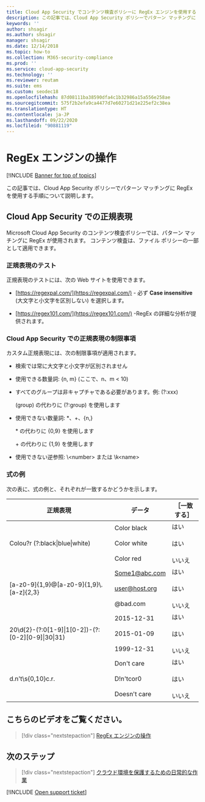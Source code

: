 ```yaml
---
title: Cloud App Security でコンテンツ検査ポリシーに RegEx エンジンを使用する
description: この記事では、Cloud App Security ポリシーでパターン マッチングに RegEx を使用する手順について説明します。
keywords: ''
author: shsagir
ms.author: shsagir
manager: shsagir
ms.date: 12/14/2018
ms.topic: how-to
ms.collection: M365-security-compliance
ms.prod: ''
ms.service: cloud-app-security
ms.technology: ''
ms.reviewer: reutam
ms.suite: ems
ms.custom: seodec18
ms.openlocfilehash: 87d08111ba38590dfa4c1b32986a15a556e258ae
ms.sourcegitcommit: 575f2b2efa9ca4477d7e60271d21e225ef2c38ea
ms.translationtype: HT
ms.contentlocale: ja-JP
ms.lasthandoff: 09/22/2020
ms.locfileid: "90881119"
---
```

# <a name="working-with-the-regex-engine"></a>RegEx エンジンの操作

[!INCLUDE [Banner for top of topics](includes/banner.md)]

この記事では、Cloud App Security ポリシーでパターン マッチングに RegEx を使用する手順について説明します。

## <a name="regular-expressions-in-cloud-app-security"></a>Cloud App Security での正規表現

Microsoft Cloud App Security のコンテンツ検査ポリシーでは、パターン マッチングに RegEx が使用されます。 コンテンツ検査は、ファイル ポリシーの一部として適用できます。

### <a name="testing-regular-expressions"></a>正規表現のテスト

正規表現のテストには、次の Web サイトを使用できます。

- [https://regexpal.com/](https://regexpal.com/) - 必ず **Case insensitive** (大文字と小文字を区別しない) を選択します。

- [https://regex101.com/](https://regex101.com/) -RegEx の詳細な分析が提供されます。

### <a name="limitations-of-regular-expressions-in-cloud-app-security"></a>Cloud App Security での正規表現の制限事項

カスタム正規表現には、次の制限事項が適用されます。

- 検索では常に大文字と小文字が区別されません

- 使用できる数量詞: {n, m} (ここで、n、m < 10)

- すべてのグループは非キャプチャである必要があります。例: (?:xxx)

    (group) の代わりに (?:group) を使用します

- 使用できない数量詞: *、+、{n,}

    \* の代わりに {0,9} を使用します

    \+ の代わりに {1,9} を使用します

- 使用できない逆参照: \\<number\> または \k\<name>

### <a name="example-expressions"></a>式の例

次の表に、式の例と、それぞれが一致するかどうかを示します。

|              正規表現              |                     データ                     |      ［一致する］      |
|---------------------------------------------------------------|---------------------------------------------------------------|------------------------------------|
|            Colou?r (?:black&#124;blue&#124;white)             |   Color black<br /><br /> Color white<br /><br /> Color red   | はい<br /><br /> はい<br /><br /> いいえ |
|           [a-z0-9]{1,9}@[a-z0-9]{1,9}\\.[a-z]{2,3}            | Some1@abc.com<br /><br /> user@host.org<br /><br /> @bad.com  | はい<br /><br /> はい<br /><br /> いいえ |
| 20\d{2}-(?:0[1-9]&#124;1[0-2])-(?:[0-2][0-9]&#124;30&#124;31) |   2015-12-31<br /><br /> 2015-01-09<br /><br /> 1999-12-31    | はい<br /><br /> はい<br /><br /> いいえ |
|                       d.n't\s{0,10}c.r.                       | Don't     care<br /><br /> D!n'tcor0<br /><br /> Doesn't care | はい<br /><br /> はい<br /><br /> いいえ |

## <a name="check-out-this-video"></a>こちらのビデオをご覧ください。

> [!div class="nextstepaction"]
> [RegEx エンジンの操作](https://channel9.msdn.com/Shows/Microsoft-Security/Microsoft-Cloud-App-Security-Working-with-the-Regex-Engine)

## <a name="next-steps"></a>次のステップ

> [!div class="nextstepaction"]
> [クラウド環境を保護するための日常的な作業](daily-activities-to-protect-your-cloud-environment.md)

[!INCLUDE [Open support ticket](includes/support.md)]
